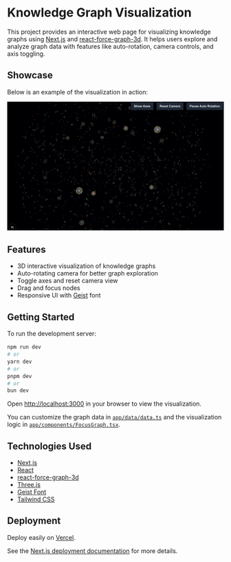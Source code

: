 # Knowledge Graph Visualization

This project provides an interactive web page for visualizing knowledge graphs using [Next.js](https://nextjs.org) and [react-force-graph-3d](https://github.com/vasturiano/react-force-graph). It helps users explore and analyze graph data with features like auto-rotation, camera controls, and axis toggling.

## Showcase

Below is an example of the visualization in action:

![Knowledge Graph Visualization Example](example.png)

## Features

- 3D interactive visualization of knowledge graphs
- Auto-rotating camera for better graph exploration
- Toggle axes and reset camera view
- Drag and focus nodes
- Responsive UI with [Geist](https://vercel.com/font) font

## Getting Started

To run the development server:

```bash
npm run dev
# or
yarn dev
# or
pnpm dev
# or
bun dev
```

Open [http://localhost:3000](http://localhost:3000) in your browser to view the visualization.

You can customize the graph data in [`app/data/data.ts`](app/data/data.ts) and the visualization logic in [`app/components/FocusGraph.tsx`](app/components/FocusGraph.tsx).

## Technologies Used

- [Next.js](https://nextjs.org)
- [React](https://react.dev)
- [react-force-graph-3d](https://github.com/vasturiano/react-force-graph)
- [Three.js](https://threejs.org)
- [Geist Font](https://vercel.com/font)
- [Tailwind CSS](https://tailwindcss.com)

## Deployment

Deploy easily on [Vercel](https://vercel.com/new?utm_medium=default-template&filter=next.js&utm_source=create-next-app&utm_campaign=create-next-app-readme).

See the [Next.js deployment documentation](https://nextjs.org/docs/app/building-your-application/deploying) for more details.

